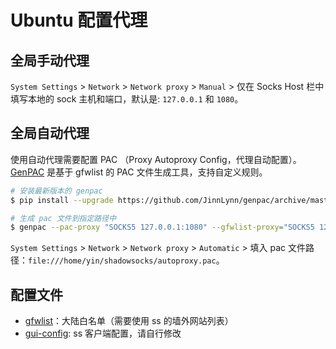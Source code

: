 # Ubuntu 配置代理

## 全局手动代理

`System Settings` > `Network` > `Network proxy` > `Manual` > 仅在 Socks Host 栏中填写本地的 sock 主机和端口，默认是: `127.0.0.1` 和 `1080`。

## 全局自动代理

使用自动代理需要配置 PAC （Proxy Autoproxy Config，代理自动配置）。[GenPAC](https://github.com/JinnLynn/GenPAC) 是基于 gfwlist 的 PAC 文件生成工具，支持自定义规则。

```sh
# 安装最新版本的 genpac
$ pip install --upgrade https://github.com/JinnLynn/genpac/archive/master.zip

# 生成 pac 文件到指定路径中
$ genpac --pac-proxy "SOCKS5 127.0.0.1:1080" --gfwlist-proxy="SOCKS5 127.0.0.1:1080" --output="/home/yin/shadowsocks/autoproxy.pac" --gfwlist-url="https://raw.githubusercontent.com/gfwlist/gfwlist/master/gfwlist.txt"
```

`System Settings` > `Network` > `Network proxy` > `Automatic` > 填入 pac 文件路径：`file:///home/yin/shadowsocks/autoproxy.pac`。

## 配置文件

* [gfwlist](https://raw.githubusercontent.com/gfwlist/gfwlist/master/gfwlist.txt)：大陆白名单（需要使用 ss 的墙外网站列表）
* [gui-config](./gui-config.json): ss 客户端配置，请自行修改
